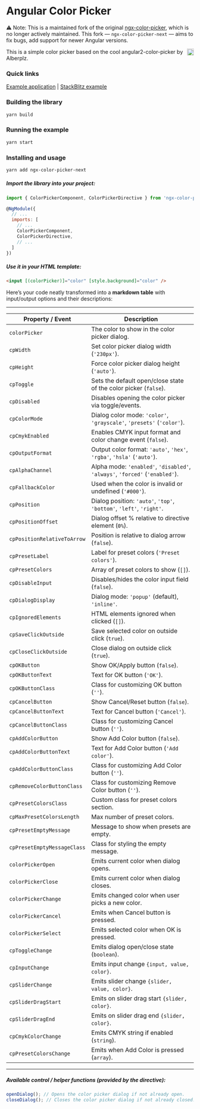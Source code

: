 # Angular Color Picker

⚠️ Note: This is a maintained fork of the original [ngx-color-picker](https://github.com/zefoy/ngx-color-picker), which is no longer actively maintained.
This fork — `ngx-color-picker-next` — aims to fix bugs, add support for newer Angular versions.

<a href="https://badge.fury.io/js/ngx-color-picker"><img src="https://badge.fury.io/js/ngx-color-picker.svg" align="right" alt="npm version" height="18"></a>

This is a simple color picker based on the cool angular2-color-picker by Alberplz.

### Quick links

[Example application](https://zefoy.github.io/ngx-color-picker/)
|
[StackBlitz example](https://stackblitz.com/github/zefoy/ngx-color-picker/tree/master)

### Building the library

```bash
yarn build
```

### Running the example

```bash
yarn start
```

### Installing and usage

```bash
yarn add ngx-color-picker-next
```

##### Import the library into your project:

```javascript
import { ColorPickerComponent, ColorPickerDirective } from 'ngx-color-picker-next';

@NgModule({
  // ...
  imports: [
    // ...
    ColorPickerComponent,
    ColorPickerDirective,
    // ...
  ]
})
```

##### Use it in your HTML template:

```html
<input [(colorPicker)]="color" [style.background]="color" />
```

Here’s your code neatly transformed into a **markdown table** with input/output options and their descriptions:

---

| **Property / Event**        | **Description**                                                              |
| --------------------------- | ---------------------------------------------------------------------------- |
| `colorPicker`               | The color to show in the color picker dialog.                                |
| `cpWidth`                   | Set color picker dialog width (`'230px'`).                                   |
| `cpHeight`                  | Force color picker dialog height (`'auto'`).                                 |
| `cpToggle`                  | Sets the default open/close state of the color picker (`false`).             |
| `cpDisabled`                | Disables opening the color picker via toggle/events.                         |
| `cpColorMode`               | Dialog color mode: `'color'`, `'grayscale'`, `'presets'` (`'color'`).        |
| `cpCmykEnabled`             | Enables CMYK input format and color change event (`false`).                  |
| `cpOutputFormat`            | Output color format: `'auto'`, `'hex'`, `'rgba'`, `'hsla'` (`'auto'`).       |
| `cpAlphaChannel`            | Alpha mode: `'enabled'`, `'disabled'`, `'always'`, `'forced'` (`'enabled'`). |
| `cpFallbackColor`           | Used when the color is invalid or undefined (`'#000'`).                      |
| `cpPosition`                | Dialog position: `'auto'`, `'top'`, `'bottom'`, `'left'`, `'right'`.         |
| `cpPositionOffset`          | Dialog offset % relative to directive element (`0%`).                        |
| `cpPositionRelativeToArrow` | Position is relative to dialog arrow (`false`).                              |
| `cpPresetLabel`             | Label for preset colors (`'Preset colors'`).                                 |
| `cpPresetColors`            | Array of preset colors to show (`[]`).                                       |
| `cpDisableInput`            | Disables/hides the color input field (`false`).                              |
| `cpDialogDisplay`           | Dialog mode: `'popup'` (default), `'inline'`.                                |
| `cpIgnoredElements`         | HTML elements ignored when clicked (`[]`).                                   |
| `cpSaveClickOutside`        | Save selected color on outside click (`true`).                               |
| `cpCloseClickOutside`       | Close dialog on outside click (`true`).                                      |
| `cpOKButton`                | Show OK/Apply button (`false`).                                              |
| `cpOKButtonText`            | Text for OK button (`'OK'`).                                                 |
| `cpOKButtonClass`           | Class for customizing OK button (`''`).                                      |
| `cpCancelButton`            | Show Cancel/Reset button (`false`).                                          |
| `cpCancelButtonText`        | Text for Cancel button (`'Cancel'`).                                         |
| `cpCancelButtonClass`       | Class for customizing Cancel button (`''`).                                  |
| `cpAddColorButton`          | Show Add Color button (`false`).                                             |
| `cpAddColorButtonText`      | Text for Add Color button (`'Add color'`).                                   |
| `cpAddColorButtonClass`     | Class for customizing Add Color button (`''`).                               |
| `cpRemoveColorButtonClass`  | Class for customizing Remove Color button (`''`).                            |
| `cpPresetColorsClass`       | Custom class for preset colors section.                                      |
| `cpMaxPresetColorsLength`   | Max number of preset colors.                                                 |
| `cpPresetEmptyMessage`      | Message to show when presets are empty.                                      |
| `cpPresetEmptyMessageClass` | Class for styling the empty message.                                         |
| `colorPickerOpen`           | Emits current color when dialog opens.                                       |
| `colorPickerClose`          | Emits current color when dialog closes.                                      |
| `colorPickerChange`         | Emits changed color when user picks a new color.                             |
| `colorPickerCancel`         | Emits when Cancel button is pressed.                                         |
| `colorPickerSelect`         | Emits selected color when OK is pressed.                                     |
| `cpToggleChange`            | Emits dialog open/close state (`boolean`).                                   |
| `cpInputChange`             | Emits input change `{input, value, color}`.                                  |
| `cpSliderChange`            | Emits slider change `{slider, value, color}`.                                |
| `cpSliderDragStart`         | Emits on slider drag start `{slider, color}`.                                |
| `cpSliderDragEnd`           | Emits on slider drag end `{slider, color}`.                                  |
| `cpCmykColorChange`         | Emits CMYK string if enabled (`string`).                                     |
| `cpPresetColorsChange`      | Emits when Add Color is pressed (`array`).                                   |

---

##### Available control / helper functions (provided by the directive):

```javascript
openDialog(); // Opens the color picker dialog if not already open.
closeDialog(); // Closes the color picker dialog if not already closed.
```
